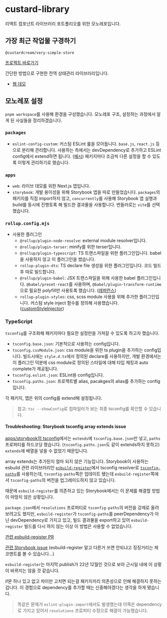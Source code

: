 # custard-library

리액트 컴포넌트 라이브러리 포트폴리오를 위한 모노레포입니다.

## 가장 최근 작업물 구경하기

`@custardcream/very-simple-store`

[프로젝트 바로가기](https://github.com/custardcream98/custard-library/tree/main/packages/very-simple-store)

간단한 방법으로 구현한 전역 상태관리 라이브러리입니다.

- [웹 데모](https://custard-library-web.vercel.app/)

## 모노레포 설정

`pnpm workspace`를 사용해 환경을 구성했습니다. 모노레포 구조, 설정하는 과정에서 알게 된 사실들을 정리하겠습니다.

### `packages`

- `eslint-config-custom`: 커스텀 ESLint 룰을 모아둡니다. `base.js`, `react.js` 등으로 분리해 관리합니다. 사용하는 측에서는 devDependency로 추가하고 ESLint config에서 extend하면 됩니다. ([예시](./packages/react-gantt/.eslintrc.json)) 패키지마다 조금씩 다른 설정을 할 수 있도록 이렇게 관리하기로 했습니다.

### `apps`

- `web`: 라이브 데모를 위한 Next.js 앱입니다.
- `storybook`: 개발 용이성을 위해 Storybook 앱을 따로 만들었습니다. `packages`의 패키지를 직접 import하지 않고, `concurrently`를 사용해 Storybook 앱 실행과 build를 동시에 진행토록 해 빌드한 결과물을 사용합니다. 번들러로는 `vite`를 선택했습니다.

### `rollup.config.mjs`

- 사용한 플러그인
  - `@rollup/plugin-node-resolve`: external module resolver입니다.
  - `@rollup/plugin-terser`: minify를 위한 terser입니다.
  - `@rollup/plugin-typescript`: TS 트랜스파일을 위한 플러그인입니다. babel을 사용하지 않고 이 플러그인을 썼습니다.
  - `rollup-plugin-dts`: TS declare file 생성을 위한 플러그인입니다. 코드 빌드 후 따로 빌드합니다.
  - `@rollup/plugin-babel`: JSX 트랜스파일을 위해 사용한 babel 플러그인입니다. `@babel/preset-react`를 사용하며, `@babel/plugin-transform-runtime`으로 필요한 polyfill만 사용토록 했습니다. ([레퍼런스](https://poiemaweb.com/babel-polyfill))
  - `rollup-plugin-styles`: css, scss module 사용을 위해 추가한 플러그인입니다. 커스텀 style inject 함수를 정의해 사용했습니다. ([customStyleInjector](./css-injector.js))

### TypeScript

`tsconfig`를 구조화해 패키지마다 필요한 설정만을 가져갈 수 있도록 하고자 했습니다.

- `tsconfig.base.json`: 기본적으로 사용하는 config입니다.
- `tsconfig.cssModule.json`: css module을 위한 ts plugin을 추가하는 config입니다. 빌드시에는 `style.d.ts`에서 정의된 declare를 사용하지만, 개발 환경에서는 이 플러그인 덕분에 css module로 정의된 스타일에 대해 타입 체킹과 auto complete가 제공됩니다.
- `tsconfig.eslint.json`: ESLint용 config입니다.
- `tsconfig.paths.json`: 프로젝트별 alias, pacakges의 alias를 추가하는 config입니다.

각 패키지, 앱은 위의 config를 extend해 설정됩니다.

> 참고: `tsc --showConfig`로 컴파일러가 보는 최종 tsconfig를 확인할 수 있습니다.

#### Troubleshooting: Storybook tsconfig array extends issue

[apps/storybook의 tsconfig](./apps/storybook/tsconfig.json)에서는 `extends`에 `tsconfig.base.json`만 넣고, `paths` 프로퍼티를 하드코딩 했습니다. (`tsconfig.paths.json`도 같이 extends하지 못하고) `extends`에 배열을 넣을 수 없었기 때문입니다.

array extends는 추가된지 얼마 되지 않은 기능입니다. Storybook이 사용하는 esbuild 관련 라이브러리인 [`esbuild-register`](https://github.com/egoist/esbuild-register)에서 tsconfig resolver로 [`tsconfig-paths`](https://github.com/dividab/tsconfig-paths)를 사용하는데, `tsconfig-paths`쪽은 업데이트 됐는데 `esbuild-register`쪽에서 `tsconfig-paths`의 버전을 업그레이드하지 않고 있습니다.

때문에 `esbuild-register`를 의존하고 있는 Storybook에서는 이 문제를 해결할 방법이 마땅치 않은 상황입니다.

`package.json`에서 `resolutions` 프로퍼티로 `tsconfig-paths`의 버전을 강제로 올려보려고도 했지만, `esbuild-register`가 `tsconfig-paths`를 peerDependency가 아닌 devDependency로 가지고 있고, 빌드 결과물을 export하고 있어 `esbuild-register` 빌드를 다시 하지 않는 이상 이 방법은 사용할 수 없었습니다.

[관련 esbuild-register PR](https://github.com/egoist/esbuild-register/pull/91)

[관련 Storybook issue](https://github.com/storybookjs/storybook/issues/21792) (esbuild-register 말고 다른거 쓰면 안되냐고 징징거리는 제 코멘트를 볼 수 있습니다...)

`esbuild-register`는 마지막 publish가 22년 12월인 것으로 보아 근시일 내에 이 상황이 바뀌지는 않을 것 같습니다.

if문 하나 있고 없고 차이만 고치면 되는걸 패키지끼리 의존성으로 인해 해결하지 못하는겁니다. 이 경험으로 dependency를 추가할 때는 신중해야겠다는 생각을 하게 됐습니다.

> 똑같은 문제가 `eslint-plugin-import`에서도 발생했는데 이쪽은 dependency로 가지고 있어서 `resolutions` 프로퍼티 수정으로 해결이 가능했습니다.
